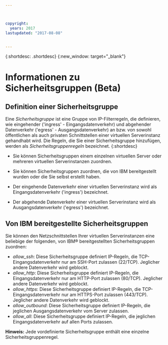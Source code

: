 ```yaml
---



copyright:
  years: 2017
lastupdated: "2017-08-08"


---
```


{:shortdesc: .shortdesc}
{:new_window: target="_blank"}

# Informationen zu Sicherheitsgruppen (Beta) 

## Definition einer Sicherheitsgruppe 
Eine *Sicherheitsgruppe* ist eine Gruppe von IP-Filterregeln, die definieren, wie eingehender ('ingress' - Eingangsdatenverkehr) und abgehender
Datenverkehr ('egress' - Ausgangsdatenverkehr) an bzw. von sowohl öffentlichen als auch privaten Schnittstellen einer virtuellen Serverinstanz gehandhabt wird.
Die Regeln, die Sie einer Sicherheitsgruppe hinzufügen, werden als *Sicherheitsgruppenregeln* bezeichnet.
{:shortdesc}

* Sie können Sicherheitsgruppen einem einzelnen virtuellen Server oder mehreren virtuellen Serverinstanzen zuordnen.

* Sie können Sicherheitsgruppen zuordnen, die von IBM bereitgestellt wurden oder die Sie selbst erstellt haben. 
* Der eingehende Datenverkehr einer virtuellen Serverinstanz wird als Eingangsdatenverkehr ('ingress') bezeichnet. 
* Der abgehende Datenverkehr einer virtuellen Serverinstanz wird als Ausgangsdatenverkehr ('egress') bezeichnet. 

## Von IBM bereitgestellte Sicherheitsgruppen 
Sie können den Netzschnittstellen Ihrer virtuellen Serverinstanzen eine beliebige der folgenden, von IBM® bereitgestellten
Sicherheitsgruppen zuordnen:


* *allow_ssh*: Diese Sicherheitsgruppe definiert IP-Regeln, die TCP-Eingangsdatenverkehr nur am SSH-Port zulassen (22/TCP). Jeglicher andere Datenverkehr wird geblockt. 
* *allow_http*: Diese Sicherheitsgruppe definiert IP-Regeln, die Eingangsdatenverkehr nur am HTTP-Port zulassen (80/TCP). Jeglicher andere Datenverkehr wird geblockt. 
* *allow_https*: Diese Sicherheitsgruppe definiert IP-Regeln, die TCP-Eingangsdatenverkehr nur am HTTPS-Port zulassen
(443/TCP). Jeglicher andere Datenverkehr wird geblockt. 
* *allow_outbound*: Diese Sicherheitsgruppe definiert IP-Regeln, die jeglichen Ausgangsdatenverkehr vom Server zulassen. 
* *allow_all*: Diese Sicherheitsgruppe definiert IP-Regeln, die jeglichen Eingangsdatenverkehr auf allen Ports zulassen. 

**Hinweis:** Jede vordefinierte Sicherheitsgruppe enthält eine einzelne Sicherheitsgruppenregel. 
